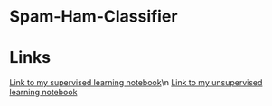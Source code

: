 # Spam-Ham-Classifier
# Links
[Link to my supervised learning notebook](https://www.kaggle.com/code/cengizhanterziolu/supervised-spam-ham-classifier)\n
[Link to my unsupervised learning notebook](https://www.kaggle.com/code/cengizhanterziolu/unsupervised-spam-ham-classifier)
